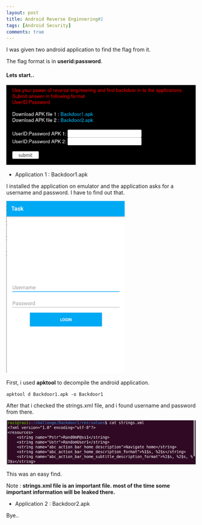```yaml
---
layout: post
title: Android Reverse Enginnering#1
tags: [Android Security]
comments: true
---
```


I was given two android application to find the flag from it.

The flag format is in **userid:password**.

#### Lets start..

![Crepe](https://raw.githubusercontent.com/Masscan/masscan.github.io/master/assets/img/are1.png)

* Application 1 : Backdoor1.apk

I installed the application on emulator and the application asks for a username and password. I have to find out that.

![Crepe](https://raw.githubusercontent.com/Masscan/masscan.github.io/master/assets/img/are2.png)

First, i used **apktool** to decompile the android application.

~~~
apktool d Backdoor1.apk -o Backdoor1
~~~

After that i checked the strings.xml file, and i found username and password from there.

![Crepe](https://raw.githubusercontent.com/Masscan/masscan.github.io/master/assets/img/are3.png)

This was an easy find. 

Note : **strings.xml file is an important file. most of the time some important information will be leaked there.**


* Application 2 : Backdoor2.apk

Bye..
